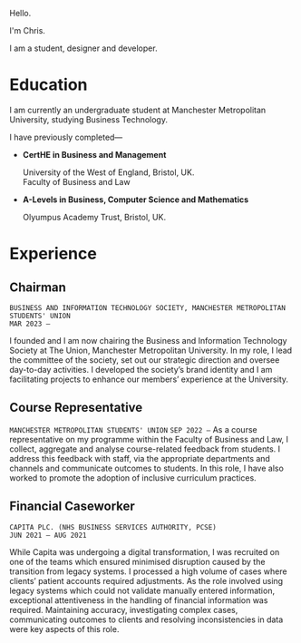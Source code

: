 Hello.

I'm Chris.

I am a student, designer and developer.

# Education

I am currently an undergraduate student at Manchester Metropolitan University, studying Business Technology.

I have previously completed— 

- **CertHE in Business and Management**  

    University of the West of England, Bristol, UK.  
    Faculty of Business and Law

- **A-Levels in Business, Computer Science and Mathematics**

    Olyumpus Academy Trust, Bristol, UK.


# Experience

## Chairman

`BUSINESS AND INFORMATION TECHNOLOGY SOCIETY, MANCHESTER METROPOLITAN STUDENTS' UNION`  
`MAR 2023 —`

I founded and I am now chairing the Business and Information Technology Society at The Union, Manchester Metropolitan University. In my role, I lead the committee of the society, set out our strategic direction and oversee day-to-day activities. I developed the society’s brand identity and I am facilitating projects to enhance our members’ experience at the University.

## Course Representative

`MANCHESTER METROPOLITAN STUDENTS' UNION`
`SEP 2022 —`
As a course representative on my programme within the Faculty of Business and Law, I collect, aggregate and analyse course-related feedback from students. I address this feedback with staff, via the appropriate departments and channels and communicate outcomes to students. In this role, I have also worked to promote the adoption of inclusive curriculum practices.

## Financial Caseworker
`CAPITA PLC. (NHS BUSINESS SERVICES AUTHORITY, PCSE)`  
`JUN 2021 — AUG 2021`

While Capita was undergoing a digital transformation, I was recruited on one of the teams which ensured minimised disruption caused by the transition from legacy systems. I processed a high volume of cases where clients’ patient accounts required adjustments. As the role involved using legacy systems which could not validate manually entered information, exceptional attentiveness in the handling of financial information was required. Maintaining accuracy, investigating complex cases, communicating outcomes to clients and resolving inconsistencies in data were key aspects of this role.
